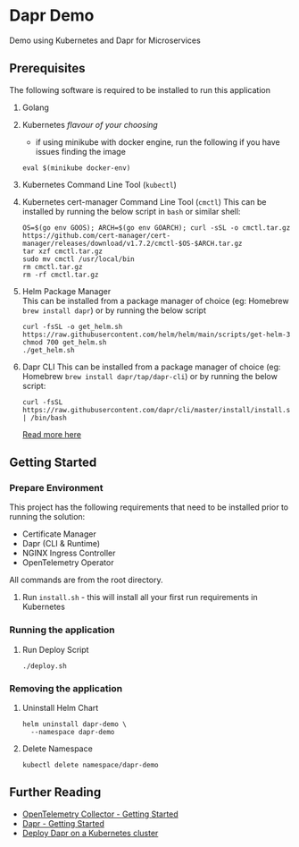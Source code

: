 # Dapr Demo

Demo using Kubernetes and Dapr for Microservices

## Prerequisites

The following software is required to be installed to run this application

1. Golang
2. Kubernetes _flavour of your choosing_
   - if using minikube with docker engine, run the following if you have issues finding the image
   ```shell
   eval $(minikube docker-env)
   ```
   
3. Kubernetes Command Line Tool (`kubectl`)
4. Kubernetes cert-manager Command Line Tool (`cmctl`)
   This can be installed by running the below script in `bash` or similar shell:
   ```shell
   OS=$(go env GOOS); ARCH=$(go env GOARCH); curl -sSL -o cmctl.tar.gz https://github.com/cert-manager/cert-manager/releases/download/v1.7.2/cmctl-$OS-$ARCH.tar.gz
   tar xzf cmctl.tar.gz
   sudo mv cmctl /usr/local/bin
   rm cmctl.tar.gz
   rm -rf cmctl.tar.gz
   ```
5. Helm Package Manager  
   This can be installed from a package manager of choice (eg: Homebrew `brew install dapr`)
   or by running the below script
   ```shell
   curl -fsSL -o get_helm.sh https://raw.githubusercontent.com/helm/helm/main/scripts/get-helm-3
   chmod 700 get_helm.sh
   ./get_helm.sh
   ```
6. Dapr CLI
   This can be installed from a package manager of choice (eg: Homebrew `brew install dapr/tap/dapr-cli`)
   or by running the below script:
   ```shell
   curl -fsSL https://raw.githubusercontent.com/dapr/cli/master/install/install.sh | /bin/bash
   ```
   [Read more here](https://docs.dapr.io/getting-started/install-dapr-cli/)


## Getting Started

### Prepare Environment

This project has the following requirements that need to be installed prior to running the solution:
- Certificate Manager
- Dapr (CLI & Runtime)
- NGINX Ingress Controller
- OpenTelemetry Operator

All commands are from the root directory.

1. Run `install.sh` - this will install all your first run requirements in Kubernetes

### Running the application

1. Run Deploy Script
   ```shell
   ./deploy.sh
   ```

### Removing the application

1. Uninstall Helm Chart
   ```shell
   helm uninstall dapr-demo \
     --namespace dapr-demo
   ```
2. Delete Namespace
   ```shell
   kubectl delete namespace/dapr-demo
   ```

## Further Reading
- [OpenTelemetry Collector - Getting Started](https://opentelemetry.io/docs/collector/getting-started/)
- [Dapr - Getting Started](https://docs.dapr.io/getting-started/)
- [Deploy Dapr on a Kubernetes cluster](https://docs.dapr.io/operations/hosting/kubernetes/kubernetes-deploy/)





